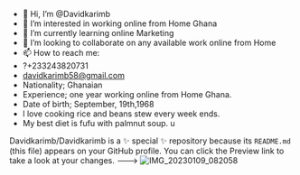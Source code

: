 - 👋 Hi, I’m @Davidkarimb
- 👀 I’m interested in working online from Home Ghana
- 🌱 I’m currently learning online Marketing
- 💞️ I’m looking to collaborate on any available work online from Home
- 📫 How to reach me:
-  ?+233243820731
-  davidkarimb58@gmail.com
-  Nationality; Ghanaian
-  Experience; one year working online from Home Ghana.
-  Date of birth; September, 19th,1968
-  l love cooking rice and beans stew every week ends.
-  My best diet is fufu with palmnut soup.
u



Davidkarimb/Davidkarimb is a ✨ special ✨ repository because its `README.md` (this file) appears on your GitHub profile.
You can click the Preview link to take a look at your changes.
--->
![IMG_20230109_082058](https://user-images.githubusercontent.com/120077316/215002389-8636e5c3-05f3-4f89-81b9-5d4b4b26d5c1.jpg)
